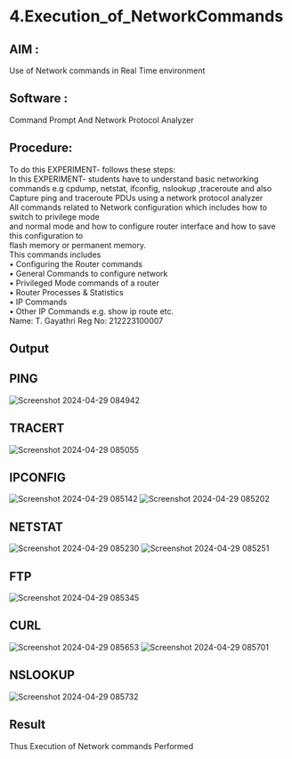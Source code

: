 # 4.Execution_of_NetworkCommands
## AIM :
   Use of Network commands in Real Time environment
## Software : 
   Command Prompt And Network Protocol Analyzer
## Procedure: 
   To do this EXPERIMENT- follows these steps:
<BR>
In this EXPERIMENT- students have to understand basic networking commands e.g cpdump, netstat, ifconfig, nslookup ,traceroute and also Capture ping and traceroute PDUs using a network protocol analyzer 
<BR>
All commands related to Network configuration which includes how to switch to privilege mode
<BR>
and normal mode and how to configure router interface and how to save this configuration to
<BR>
flash memory or permanent memory.
<BR>
This commands includes
<BR>
• Configuring the Router commands
<BR>
• General Commands to configure network
<BR>
• Privileged Mode commands of a router 
<BR>
• Router Processes & Statistics
<BR>
• IP Commands
<BR>
• Other IP Commands e.g. show ip route etc.
<BR>
Name: T. Gayathri
Reg No: 212223100007
## Output
## PING 
![Screenshot 2024-04-29 084942](https://github.com/gayumee/4.Execution_of_NetworkCommends/assets/149037327/a87e0312-2339-4dad-b8b3-46b9875e9dd0)
## TRACERT
![Screenshot 2024-04-29 085055](https://github.com/gayumee/4.Execution_of_NetworkCommends/assets/149037327/194e7b38-2147-4e39-9d5a-ac6b3d0c62d0)
## IPCONFIG
![Screenshot 2024-04-29 085142](https://github.com/gayumee/4.Execution_of_NetworkCommends/assets/149037327/d8612857-d7e1-4883-9e63-63d2f359209e)
![Screenshot 2024-04-29 085202](https://github.com/gayumee/4.Execution_of_NetworkCommends/assets/149037327/d3c5606d-156b-42cf-8992-04f589fe3be7)
## NETSTAT 
![Screenshot 2024-04-29 085230](https://github.com/gayumee/4.Execution_of_NetworkCommends/assets/149037327/eb62ad2c-98e9-409b-8e4e-fab1370189c1)
![Screenshot 2024-04-29 085251](https://github.com/gayumee/4.Execution_of_NetworkCommends/assets/149037327/eae03dbe-76a3-407e-a3c4-d7beb9655c78)
## FTP
![Screenshot 2024-04-29 085345](https://github.com/gayumee/4.Execution_of_NetworkCommends/assets/149037327/4e4b6a73-3932-4080-9928-8b36349c4d04)
## CURL 
![Screenshot 2024-04-29 085653](https://github.com/gayumee/4.Execution_of_NetworkCommends/assets/149037327/1f610835-8279-4001-938e-2ac07035e5fc)
![Screenshot 2024-04-29 085701](https://github.com/gayumee/4.Execution_of_NetworkCommends/assets/149037327/c6f2598e-4c0e-48f9-9bba-771ac6e43343)
## NSLOOKUP
![Screenshot 2024-04-29 085732](https://github.com/gayumee/4.Execution_of_NetworkCommends/assets/149037327/8f3796dd-46b5-472a-8228-f16d3fc576a7)

## Result
Thus Execution of Network commands Performed 
